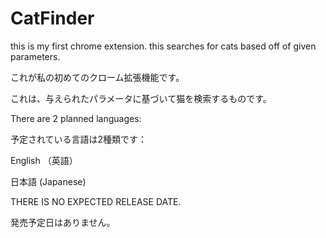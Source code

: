 # CatFinder
this is my first chrome extension. 
this searches for cats based off of given parameters.


これが私の初めてのクローム拡張機能です。


これは、与えられたパラメータに基づいて猫を検索するものです。

There are 2 planned languages:


予定されている言語は2種類です：


English （英語）


日本語 (Japanese)

THERE IS NO EXPECTED RELEASE DATE. 


発売予定日はありません。
